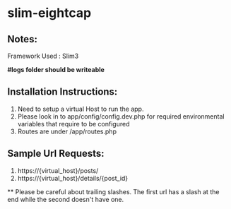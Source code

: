 # slim-eightcap

Notes:
-----
Framework Used : Slim3

**#logs folder should be writeable**

Installation Instructions:
-------------------------

1. Need to setup a virtual Host to run the app.
2. Please look in to app/config/config.dev.php for required environmental variables that require to be configured
3. Routes are under /app/routes.php


Sample Url Requests:
--------------------
1. https://{virtual_host}/posts/
2. https://{virtual_host}/details/{post_id}

** Please be careful about trailing slashes. The first url has a slash at the end while the second doesn't have one. 


